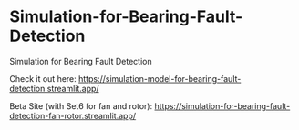 # Simulation-for-Bearing-Fault-Detection
Simulation for Bearing Fault Detection

Check it out here: https://simulation-model-for-bearing-fault-detection.streamlit.app/ 

Beta Site (with Set6 for fan and rotor): https://simulation-for-bearing-fault-detection-fan-rotor.streamlit.app/ 
